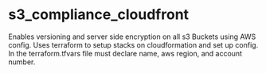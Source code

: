 # s3_compliance_cloudfront
Enables versioning and server side encryption on all s3 Buckets using AWS config. 
Uses terraform to setup stacks on cloudformation and set up config.
In the terraform.tfvars file must declare name, aws region, and account number. 

